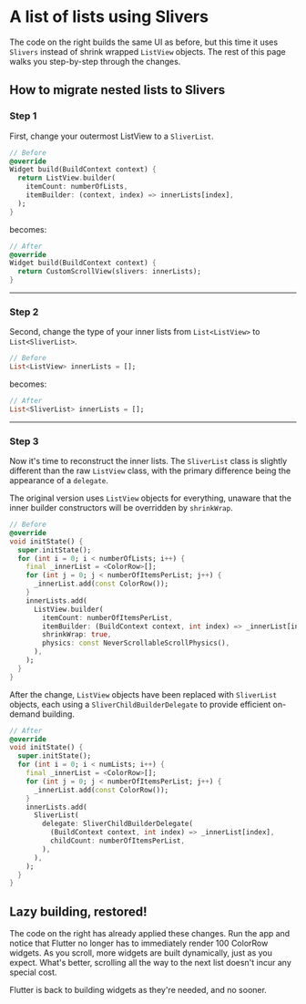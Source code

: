 # A list of lists using Slivers

The code on the right builds the same UI as before, but this time it uses `Slivers`
instead of shrink wrapped `ListView` objects. The rest of this page walks you step-by-step
through the changes.

## How to migrate nested lists to Slivers

### Step 1

First, change your outermost ListView to a `SliverList`.

```dart
// Before
@override
Widget build(BuildContext context) {
  return ListView.builder(
    itemCount: numberOfLists,
    itemBuilder: (context, index) => innerLists[index],
  );
}
```

becomes:

```dart
// After
@override
Widget build(BuildContext context) {
  return CustomScrollView(slivers: innerLists);
}
```

---

### Step 2

Second, change the type of your inner lists from `List<ListView>` to
`List<SliverList>`.

```dart
// Before
List<ListView> innerLists = [];
```

becomes:

```dart
// After
List<SliverList> innerLists = [];
```

---

### Step 3

Now it's time to reconstruct the inner lists. The `SliverList` class is slightly
different than the raw `ListView` class, with the primary difference being the
appearance of a `delegate`.

The original version uses `ListView` objects for everything, unaware that the
inner builder constructors will be overridden by `shrinkWrap`.

```dart
// Before
@override
void initState() {
  super.initState();
  for (int i = 0; i < numberOfLists; i++) {
    final _innerList = <ColorRow>[];
    for (int j = 0; j < numberOfItemsPerList; j++) {
      _innerList.add(const ColorRow());
    }
    innerLists.add(
      ListView.builder(
        itemCount: numberOfItemsPerList,
        itemBuilder: (BuildContext context, int index) => _innerList[index],
        shrinkWrap: true,
        physics: const NeverScrollableScrollPhysics(),
      ),
    );
  }
}
```

After the change, `ListView` objects have been replaced with `SliverList` objects,
each using a `SliverChildBuilderDelegate` to provide efficient on-demand building.

```dart
// After
@override
void initState() {
  super.initState();
  for (int i = 0; i < numLists; i++) {
    final _innerList = <ColorRow>[];
    for (int j = 0; j < numberOfItemsPerList; j++) {
      _innerList.add(const ColorRow());
    }
    innerLists.add(
      SliverList(
        delegate: SliverChildBuilderDelegate(
          (BuildContext context, int index) => _innerList[index],
          childCount: numberOfItemsPerList,
        ),
      ),
    );
  }
}
```

## Lazy building, restored!

The code on the right has already applied these changes. Run the app and notice
that Flutter no longer has to immediately render 100 ColorRow widgets. As you
scroll, more widgets are built dynamically, just as you expect. What's better,
scrolling all the way to the next list doesn't incur any special cost.

Flutter is back to building widgets as they're needed, and no sooner.
